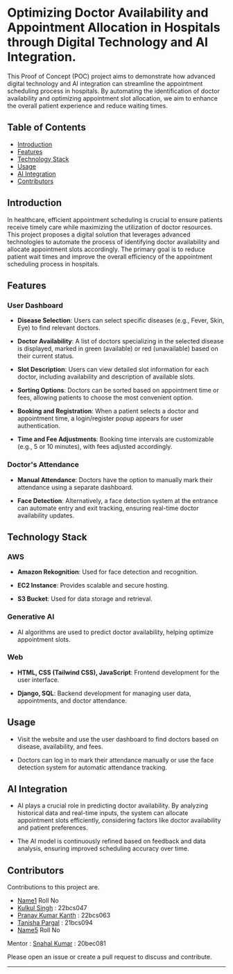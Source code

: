 # Optimizing Doctor Availability and Appointment Allocation in Hospitals through Digital Technology and Al Integration.

This Proof of Concept (POC) project aims to demonstrate how advanced digital technology and AI integration can streamline the appointment scheduling process in hospitals. By automating the identification of doctor availability and optimizing appointment slot allocation, we aim to enhance the overall patient experience and reduce waiting times.

## Table of Contents

- [Introduction](#introduction)
- [Features](#features)
- [Technology Stack](#technology-stack)
- [Usage](#usage)
- [AI Integration](#ai-integration)
- [Contributors](#contributors)

## Introduction

In healthcare, efficient appointment scheduling is crucial to ensure patients receive timely care while maximizing the utilization of doctor resources. This project proposes a digital solution that leverages advanced technologies to automate the process of identifying doctor availability and allocate appointment slots accordingly. The primary goal is to reduce patient wait times and improve the overall efficiency of the appointment scheduling process in hospitals.

## Features

### User Dashboard

- **Disease Selection**: Users can select specific diseases (e.g., Fever, Skin, Eye) to find relevant doctors.

- **Doctor Availability**: A list of doctors specializing in the selected disease is displayed, marked in green (available) or red (unavailable) based on their current status.

- **Slot Description**: Users can view detailed slot information for each doctor, including availability and description of available slots.

- **Sorting Options**: Doctors can be sorted based on appointment time or fees, allowing patients to choose the most convenient option.

- **Booking and Registration**: When a patient selects a doctor and appointment time, a login/register popup appears for user authentication.

- **Time and Fee Adjustments**: Booking time intervals are customizable (e.g., 5 or 10 minutes), with fees adjusted accordingly.

### Doctor's Attendance

- **Manual Attendance**: Doctors have the option to manually mark their attendance using a separate dashboard.

- **Face Detection**: Alternatively, a face detection system at the entrance can automate entry and exit tracking, ensuring real-time doctor availability updates.

## Technology Stack

### AWS

- **Amazon Rekognition**: Used for face detection and recognition.

- **EC2 Instance**: Provides scalable and secure hosting.

- **S3 Bucket**: Used for data storage and retrieval.

### Generative AI

- AI algorithms are used to predict doctor availability, helping optimize appointment slots.

### Web

- **HTML, CSS (Tailwind CSS), JavaScript**: Frontend development for the user interface.

- **Django, SQL**: Backend development for managing user data, appointments, and doctor attendance.



## Usage

- Visit the website and use the user dashboard to find doctors based on disease, availability, and fees.

- Doctors can log in to mark their attendance manually or use the face detection system for automatic attendance tracking.

## AI Integration

- AI plays a crucial role in predicting doctor availability. By analyzing historical data and real-time inputs, the system can allocate appointment slots efficiently, considering factors like doctor availability and patient preferences.

- The AI model is continuously refined based on feedback and data analysis, ensuring improved scheduling accuracy over time.

## Contributors

Contributions to this project are.
- [Name1](link) Roll No 
- [Kulkul Singh](https://github.com/Techkulkul) : 22bcs047
- [Pranav Kumar Kanth](https://github.com/pranavkanth) : 22bcs063
- [Tanisha Pargal](https://github.com/TanishaPargal) : 21bcs094
- [Name5](link) Roll No

Mentor : [Snahal Kumar](https://github.com/snahal04) : 20bec081

Please open an issue or create a pull request to discuss and contribute.

---
